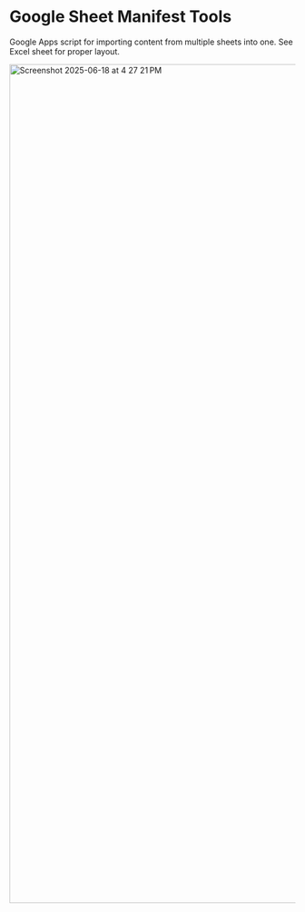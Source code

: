 # Google Sheet Manifest Tools
Google Apps script for importing content from multiple sheets into one.
See Excel sheet for proper layout.

<img width="1479" alt="Screenshot 2025-06-18 at 4 27 21 PM" src="https://github.com/user-attachments/assets/a638fc88-5783-485e-bdda-8d9b4cc55c47" />
